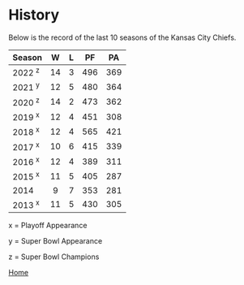 # History

Below is the record of the last 10 seasons of the Kansas City Chiefs.

| Season | W | L | PF | PA |
| :---- | :----: | :----: | :----: | :----: |
|  2022 <sup>z| 14 | 3 | 496 | 369 |
| 2021 <sup>y | 12 | 5 | 480 |364  |
| 2020 <sup>z | 14 | 2 | 473 |362  |
| 2019 <sup>x | 12 | 4 | 451 |308  |
| 2018 <sup>x | 12 | 4 | 565 |421  |
| 2017 <sup>x | 10 | 6 | 415 |339  |
| 2016 <sup>x | 12 | 4 | 389 |311  |
| 2015 <sup>x | 11 | 5 | 405 |287  |
| 2014 | 9 |  7| 353 |281  |
| 2013 <sup>x | 11 | 5 | 430 | 305 |

x = Playoff Appearance

y = Super Bowl Appearance

z = Super Bowl Champions

[Home](https://github.com/grant-trent/MarkdownChallenge#readme)